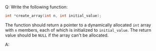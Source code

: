 Q: Write the following function:

```c
int *create_array(int n, int initial_value);
```

The function should return a pointer to a dynamically allocated `int` array with
`n` members, each of which is initialized to `initial_value`. The return value
should be `NULL` if the array can't be allocated.

A:
